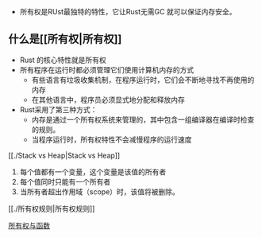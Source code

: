 
-   所有权是RUst最独特的特性，它让Rust无需GC 就可以保证内存安全。

## 什么是[[所有权|所有权]]

-   Rust 的核心特性就是所有权
-   所有程序在运行时都必须管理它们使用计算机内存的方式
    -   有些语言有垃圾收集机制，在程序运行时，它们会不断地寻找不再使用的内存
    -   在其他语言中，程序员必须显式地分配和释放内存
-   Rust采用了第三种方式：
    -   内存是通过一个所有权系统来管理的，其中包含一组编译器在编译时检查的规则。
    -   当程序运行时，所有权特性不会减慢程序的运行速度

[[./Stack vs Heap|Stack vs Heap]]

1.  每个值都有一个变量，这个变量是该值的所有者
2.  每个值同时只能有一个所有者
3.  当所有者超出作用域（scope）时，该值将被删除。

[[./所有权规则|所有权规则]]

[所有权与函数](https://www.notion.so/791634d9df6943a6af6cdaccd2a35f84)